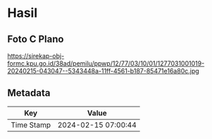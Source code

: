 # Hasil

## Foto C Plano

https://sirekap-obj-formc.kpu.go.id/38ad/pemilu/ppwp/12/77/03/10/01/1277031001019-20240215-043047--5343448a-11ff-4561-b187-85471e16a80c.jpg


## Metadata

| Key        | Value               |
| ---------- | ------------------- |
| Time Stamp | 2024-02-15 07:00:44 |



